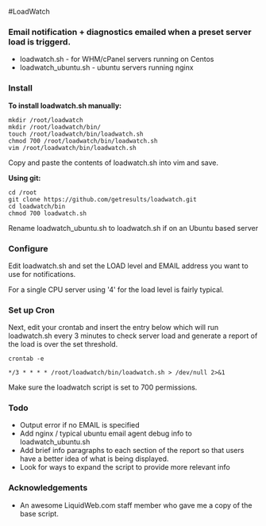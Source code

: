 #LoadWatch 

### Email notification + diagnostics emailed when a preset server load is triggerd.  

* loadwatch.sh - for WHM/cPanel servers running on Centos
* loadwatch_ubuntu.sh - ubuntu servers running nginx


### Install

**To install loadwatch.sh manually:** 

```
mkdir /root/loadwatch
mkdir /root/loadwatch/bin/
touch /root/loadwatch/bin/loadwatch.sh
chmod 700 /root/loadwatch/bin/loadwatch.sh
vim /root/loadwatch/bin/loadwatch.sh    
```
Copy and paste the contents of loadwatch.sh into vim and save. 

**Using git:**

```
cd /root
git clone https://github.com/getresults/loadwatch.git
cd loadwatch/bin
chmod 700 loadwatch.sh
```
Rename loadwatch_ubuntu.sh to loadwatch.sh if on an Ubuntu based server

### Configure

Edit loadwatch.sh and set the LOAD level and EMAIL address you want to use for notifications.

For a single CPU server using '4' for the load level is fairly typical. 


### Set up Cron

Next, edit your crontab and insert the entry below which will run loadwatch.sh every 3 minutes to check server load and generate a report of the load is over the set threshold.

```
crontab -e  

*/3 * * * * /root/loadwatch/bin/loadwatch.sh > /dev/null 2>&1
```

Make sure the loadwatch script is set to 700 permissions. 


### Todo

* Output error if no EMAIL is specified
* Add nginx / typical ubuntu email agent debug info to loadwatch_ubuntu.sh
* Add brief info paragraphs to each section of the report so that users have a better idea of what is being displayed.
* Look for ways to expand the script to provide more relevant info


### Acknowledgements

* An awesome LiquidWeb.com staff member who gave me a copy of the base script.